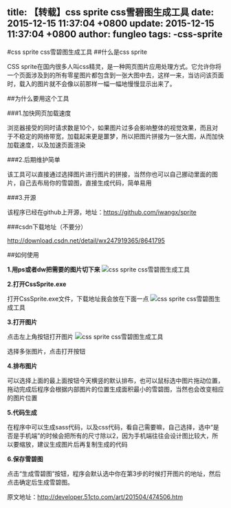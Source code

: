 title: 【转载】css sprite css雪碧图生成工具
date: 2015-12-15 11:37:04 +0800
update: 2015-12-15 11:37:04 +0800
author: fungleo
tags:
    -css-sprite
---

#css sprite css雪碧图生成工具
##什么是css sprite

CSS sprite在国内很多人叫css精灵，是一种网页图片应用处理方式。它允许你将一个页面涉及到的所有零星图片都包含到一张大图中去，这样一来，当访问该页面时，载入的图片就不会像以前那样一幅一幅地慢慢显示出来了。

##为什么要用这个工具

###1.加快网页加载速度

浏览器接受的同时请求数是10个，如果图片过多会影响整体的视觉效果，而且对于不稳定的网络带宽，加载起来更是噩梦，所以把图片拼接为一张大图，从而加快加载速度，以及加速页面渲染

###2.后期维护简单

该工具可以直接通过选择图片进行图片的拼接，当然你也可以自己挪动里面的图片，自己去布局你的雪碧图，直接生成代码，简单易用

###3.开源

该程序已经在github上开源，地址：https://github.com/iwangx/sprite

###csdn下载地址（不要分）

http://download.csdn.net/detail/wx247919365/8641795

##如何使用

**1.用ps或者dw把需要的图片切下来**
![](https://raw.githubusercontent.com/fengcms/articles/master/image/f2/d98d920a3954325532b7925595d128.png)css sprite css雪碧图生成工具

**2.打开CssSprite.exe**

打开CssSprite.exe文件，下载地址我会放在下面一点
![](https://raw.githubusercontent.com/fengcms/articles/master/image/73/3c9cc00a1a0f72e23603eed80ced33.png)css sprite css雪碧图生成工具

**3.打开图片**

点击左上角按钮打开图片
![](https://raw.githubusercontent.com/fengcms/articles/master/image/21/1d79bd0dca58984284ce81c99094d0.png)css sprite css雪碧图生成工具

选择多张图片，点击打开按钮

**4.排布图片**

可以选择上面的最上面按钮今天横竖的默认排布，也可以鼠标选中图片拖动位置，拖动完成后程序会根据内部图片的位置生成面积最小的雪碧图，当然也会改变相应的图片位置

**5.代码生成**

在程序中可以生成sass代码，以及css代码，看自己需要嘛，自己选择，选中“是否是手机端”的时候会把所有的尺寸除以2，因为手机端往往会设计图比较大，所以要缩放，建议生成图片后再复制生成的代码

**6.保存雪碧图**

点击“生成雪碧图”按钮，程序会默认选中你在第3步的时候打开图片的地址，然后点击确定后生成雪碧图。

原文地址：http://developer.51cto.com/art/201504/474506.htm